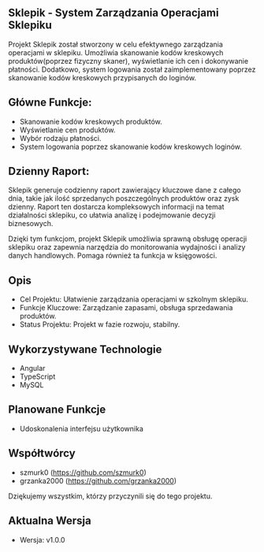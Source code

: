 ## Sklepik - System Zarządzania Operacjami Sklepiku

Projekt Sklepik został stworzony w celu efektywnego zarządzania operacjami w sklepiku. Umożliwia skanowanie kodów kreskowych produktów(poprzez fizyczny skaner), wyświetlanie ich cen i dokonywanie płatności. Dodatkowo, system logowania został zaimplementowany poprzez skanowanie kodów kreskowych przypisanych do loginów.

## Główne Funkcje:

- Skanowanie kodów kreskowych produktów.
- Wyświetlanie cen produktów.
- Wybór rodzaju płatności.
- System logowania poprzez skanowanie kodów kreskowych loginów.

## Dzienny Raport:

Sklepik generuje codzienny raport zawierający kluczowe dane z całego dnia, takie jak ilość sprzedanych poszczególnych produktów oraz zysk dzienny. Raport ten dostarcza kompleksowych informacji na temat działalności sklepiku, co ułatwia analizę i podejmowanie decyzji biznesowych.

Dzięki tym funkcjom, projekt Sklepik umożliwia sprawną obsługę operacji sklepiku oraz zapewnia narzędzia do monitorowania wydajności i analizy danych handlowych. Pomaga również ta funkcja w księgowości.


## Opis

- Cel Projektu: Ułatwienie zarządzania operacjami w szkolnym sklepiku.
- Funkcje Kluczowe: Zarządzanie zapasami, obsługa sprzedawania produktów.
- Status Projektu: Projekt w fazie rozwoju, stabilny.


## Wykorzystywane Technologie

- Angular
- TypeScript
- MySQL


## Planowane Funkcje

- Udoskonalenia interfejsu użytkownika


## Współtwórcy
- szmurk0 (https://github.com/szmurk0)
- grzanka2000 (https://github.com/grzanka2000)

Dziękujemy wszystkim, którzy przyczynili się do tego projektu.


## Aktualna Wersja

- Wersja: v1.0.0
